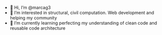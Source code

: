 - 👋 Hi, I’m @marcag3
- 👀 I’m interested in structural, civil computation. Web development and helping my community
- 🌱 I’m currently learning perfecting my understanding of clean code and reusable code architecture

<!---
marcag3/marcag3 is a ✨ special ✨ repository because its `README.md` (this file) appears on your GitHub profile.
You can click the Preview link to take a look at your changes.
--->
